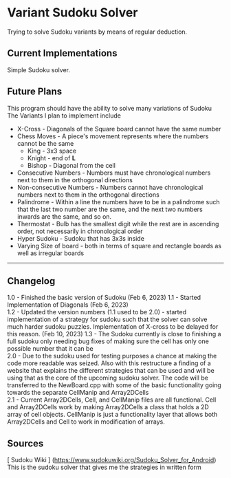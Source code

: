 # Variant Sudoku Solver

Trying to solve Sudoku variants by means of regular deduction.

## Current Implementations

Simple Sudoku solver.

## Future Plans

This program should have the ability to solve many variations of Sudoku
The Variants I plan to implement include

- X-Cross - Diagonals of the Square board cannot have the same number
- Chess Moves - A piece's movement represents where the numbers cannot be the same
  - King - 3x3 space
  - Knight - end of **L**
  - Bishop - Diagonal from the cell
- Consecutive Numbers - Numbers must have chronological numbers next to them in the orthogonal directions
- Non-consecutive Numbers - Numbers cannot have chronological numbers next to them in the orthogonal directions
- Palindrome - Within a line the numbers have to be in a palindrome such that the last two number are the same, and the next two numbers inwards are the same, and so on.
- Thermostat - Bulb has the smallest digit while the rest are in ascending order, not necessarily in chronological order
- Hyper Sudoku - Sudoku that has 3x3s inside
- Varying Size of board - both in terms of square and rectangle boards as well as irregular boards

---

## Changelog

1.0 - Finished the basic version of Sudoku (Feb 6, 2023)
1.1 - Started Implementation of Diagonals (Feb 6, 2023)  
1.2 - Updated the version numbers (1.1 used to be 2.0)
    - started implementation of a strategy for sudoku such that the solver can solve much harder sudoku puzzles. Implementation of X-cross to be delayed for this reason. (Feb 10, 2023)
1.3 - The Sudoku currently is close to finishing a full sudoku only needing bug fixes of making sure the cell has only one possible number that it can be  
2.0 - Due to the sudoku used for testing purposes a chance at making the code more readable was seized. Also with this restructure a finding of a website that explains the different strategies that can be used and will be using that as the core of the upcoming sudoku solver. The code will be transferred to the NewBoard.cpp with some of the basic functionality going towards the separate CellManip and Array2DCells  
2.1 - Current Array2DCells, Cell, and CellManip files are all functional. Cell and Array2DCells work by making Array2DCells a class that holds a 2D array of cell objects. CellManip is just a functionality layer that allows both Array2DCells and Cell to work in modification of arrays.  
  
## Sources

[ Sudoku Wiki ] (<https://www.sudokuwiki.org/Sudoku_Solver_for_Android>)  
This is the sudoku solver that gives me the strategies in written form  
